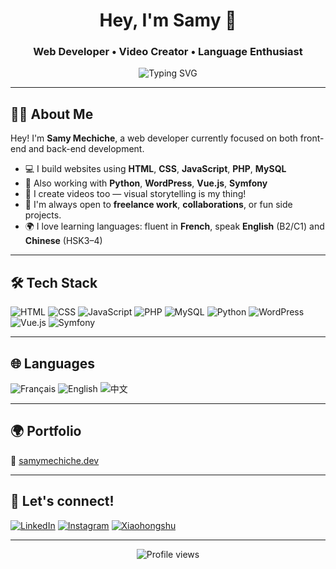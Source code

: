 <h1 align="center">Hey, I'm Samy 👋</h1>
<h3 align="center">Web Developer • Video Creator • Language Enthusiast</h3>

<p align="center">
  <img src="https://readme-typing-svg.demolab.com?font=Fira+Code&pause=1000&center=true&vCenter=true&width=435&lines=Passionate+Full-Stack+Web+Dev;Creative+Video+Editor;Always+Learning+%26+Building+Cool+Stuff" alt="Typing SVG" />
</p>

---

## 👨‍💻 About Me

Hey! I'm **Samy Mechiche**, a web developer currently focused on both front-end and back-end development.

- 💻 I build websites using **HTML**, **CSS**, **JavaScript**, **PHP**, **MySQL**
- 🔧 Also working with **Python**, **WordPress**, **Vue.js**, **Symfony**
- 📸 I create videos too — visual storytelling is my thing!
- 🧠 I'm always open to **freelance work**, **collaborations**, or fun side projects.
- 🌍 I love learning languages: fluent in **French**, speak **English** (B2/C1) and **Chinese** (HSK3–4)

---

## 🛠 Tech Stack

![HTML](https://img.shields.io/badge/HTML-E34F26?style=for-the-badge&logo=html5&logoColor=white)
![CSS](https://img.shields.io/badge/CSS-1572B6?style=for-the-badge&logo=css3&logoColor=white)
![JavaScript](https://img.shields.io/badge/JavaScript-F7DF1E?style=for-the-badge&logo=javascript&logoColor=black)
![PHP](https://img.shields.io/badge/PHP-777BB4?style=for-the-badge&logo=php&logoColor=white)
![MySQL](https://img.shields.io/badge/MySQL-005C84?style=for-the-badge&logo=mysql&logoColor=white)
![Python](https://img.shields.io/badge/Python-3776AB?style=for-the-badge&logo=python&logoColor=white)
![WordPress](https://img.shields.io/badge/WordPress-21759B?style=for-the-badge&logo=wordpress&logoColor=white)
![Vue.js](https://img.shields.io/badge/Vue.js-35495E?style=for-the-badge&logo=vue.js&logoColor=4FC08D)
![Symfony](https://img.shields.io/badge/Symfony-000000?style=for-the-badge&logo=symfony&logoColor=white)

---

## 🌐 Languages

![Français](https://img.shields.io/badge/Français-native-blue?style=for-the-badge&logo=github)
![English](https://img.shields.io/badge/English-B2--C1-blue?style=for-the-badge&logo=github)
![中文](https://img.shields.io/badge/中文-HSK3--4-red?style=for-the-badge&logo=github)

---

## 🌍 Portfolio

🔗 [samymechiche.dev](https://samymechiche.dev)

---

## 📱 Let's connect!

[![LinkedIn](https://img.shields.io/badge/LinkedIn-0077B5?style=flat&logo=linkedin&logoColor=white)](https://www.linkedin.com/in/samy-mechiche-3918a51ab)
[![Instagram](https://img.shields.io/badge/Instagram-E4405F?style=flat&logo=instagram&logoColor=white)](https://www.instagram.com/samy_vmch/)
[![Xiaohongshu](https://img.shields.io/badge/Xiaohongshu-DC143C?style=flat&logo=redbubble&logoColor=white)](https://www.xiaohongshu.com/user/profile/26542617444)

---

<p align="center">
  <img src="https://komarev.com/ghpvc/?username=SamyMechiche&label=Profile%20views&color=0e75b6&style=flat" alt="Profile views" />
</p>

